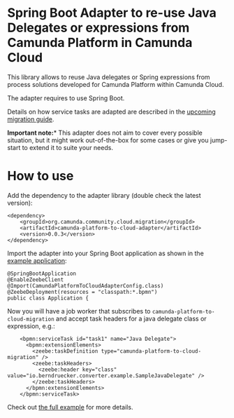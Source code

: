 # Spring Boot Adapter to re-use Java Delegates or expressions from Camunda Platform in Camunda Cloud

This library allows to reuse Java delegates or Spring expressions from process solutions developed for Camunda Platform within Camunda Cloud. 

The adapter requires to use Spring Boot.

Details on how service tasks are adapted are described in the [upcoming migration guide](https://github.com/berndruecker/camunda-cloud-documentation/blob/migration-guide-initial-draft/docs/guides/migrating-from-Camunda-Platform.md).

**Important note:*** This adapter does not aim to cover every possible situation, but it might work out-of-the-box for some cases or give you jump-start to extend it to suite your needs.

# How to use

Add the dependency to the adapter library (double check the latest version):
```
<dependency>
    <groupId>org.camunda.community.cloud.migration</groupId>
    <artifactId>camunda-platform-to-cloud-adapter</artifactId>
    <version>0.0.3</version>
</dependency>
```

Import the adapter into your Spring Boot application as shown in the [example application](../example/process-solution-migrated/src/main/java/io/berndruecker/converter/example/Application.java):

```
@SpringBootApplication
@EnableZeebeClient
@Import(CamundaPlatformToCloudAdapterConfig.class)
@ZeebeDeployment(resources = "classpath:*.bpmn")
public class Application {
```

Now you will have a job worker that subscribes to `camunda-platform-to-cloud-migration` and accept task headers for a java delegate class or expression, e.g.:

```
    <bpmn:serviceTask id="task1" name="Java Delegate">
      <bpmn:extensionElements>
        <zeebe:taskDefinition type="camunda-platform-to-cloud-migration" />
        <zeebe:taskHeaders>
          <zeebe:header key="class" value="io.berndruecker.converter.example.SampleJavaDelegate" />
        </zeebe:taskHeaders>
      </bpmn:extensionElements>
    </bpmn:serviceTask>
```

Check out [the full example](../eample/process-solution-migrated/src/main/resources/process.bpmn) for more details.